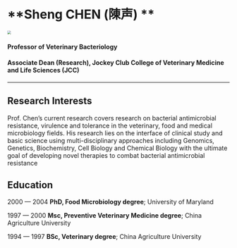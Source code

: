 # **Sheng CHEN (陳声) **

<img src="C:\Users\hheng\Pictures\labcv\ShengChen_2.jpg" style="zoom:50%;" />

#### Professor of Veterinary Bacteriology

#### Associate Dean (Research), Jockey Club College of Veterinary Medicine and Life Sciences (JCC)

----



## Research Interests

Prof. Chen’s current research covers research on bacterial antimicrobial resistance, virulence and tolerance in the veterinary, food and medical microbiology fields. His research lies on the interface of clinical study and basic science using multi-disciplinary approaches including Genomics, Genetics, Biochemistry, Cell Biology and Chemical Biology with the ultimate goal of developing novel therapies to combat bacterial antimicrobial resistance





Education
---------

2000 — 2004
**PhD, Food Microbiology degree**; University of Maryland

1997 — 2000
**Msc, Preventive Veterinary Medicine degree**; China Agriculture University

1994 — 1997
**BSc, Veterinary degree**; China Agriculture University
